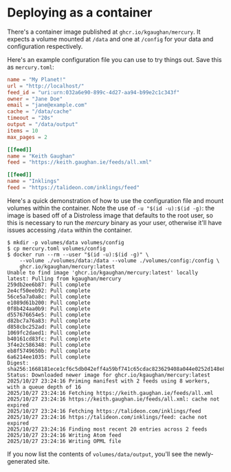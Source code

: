 # Deploying as a container

There's a container image published at `ghcr.io/kgaughan/mercury`.
It expects a volume mounted at `/data` and one at `/config` for your data and configuration respectively.

Here's an example configuration file you can use to try things out.
Save this as `mercury.toml`:

```toml
name = "My Planet!"
url = "http://localhost/"
feed_id = "uri:urn:032a6e90-899c-4d27-aa94-b99e2c1c343f"
owner = "Jane Doe"
email = "jane@example.com"
cache = "/data/cache"
timeout = "20s"
output = "/data/output"
items = 10
max_pages = 2

[[feed]]
name = "Keith Gaughan"
feed = "https://keith.gaughan.ie/feeds/all.xml"

[[feed]]
name = "Inklings"
feed = "https://talideon.com/inklings/feed"
```

Here's a quick demonstration of how to use the configuration file and mount volumes within the container.
Note the use of `-u "$(id -u):$(id -g)`: the image is based off of a Distroless image that defaults to the root user, so this is necessary to run the _mercury_ binary as your user, otherwise it'll have issues accessing `/data` within the container.

```console
$ mkdir -p volumes/data volumes/config
$ cp mercury.toml volumes/config
$ docker run --rm --user "$(id -u):$(id -g)" \
    --volume ./volumes/data:/data --volume ./volumes/config:/config \
    ghcr.io/kgaughan/mercury:latest
Unable to find image 'ghcr.io/kgaughan/mercury:latest' locally
latest: Pulling from kgaughan/mercury
259db2ee6b87: Pull complete
2e4cf50eeb92: Pull complete
56ce5a7a0a8c: Pull complete
e1089d61b200: Pull complete
0f8b424aa0b9: Pull complete
d557676654e5: Pull complete
d82bc7a76a83: Pull complete
d858cbc252ad: Pull complete
1069fc2daed1: Pull complete
b40161cd83fc: Pull complete
3f4e2c586348: Pull complete
eb8f5749650b: Pull complete
6a6214ee1035: Pull complete
Digest: sha256:1668181ece1cf6c5db042eff4a59bf741c65cdac823629408a044e0252d148e8
Status: Downloaded newer image for ghcr.io/kgaughan/mercury:latest
2025/10/27 23:24:16 Priming manifest with 2 feeds using 8 workers, with a queue depth of 16
2025/10/27 23:24:16 Fetching https://keith.gaughan.ie/feeds/all.xml
2025/10/27 23:24:16 https://keith.gaughan.ie/feeds/all.xml: cache not expired
2025/10/27 23:24:16 Fetching https://talideon.com/inklings/feed
2025/10/27 23:24:16 https://talideon.com/inklings/feed: cache not expired
2025/10/27 23:24:16 Finding most recent 20 entries across 2 feeds
2025/10/27 23:24:16 Writing Atom feed
2025/10/27 23:24:16 Writing OPML file
```

If you now list the contents of `volumes/data/output`, you'll see the newly-generated site.

